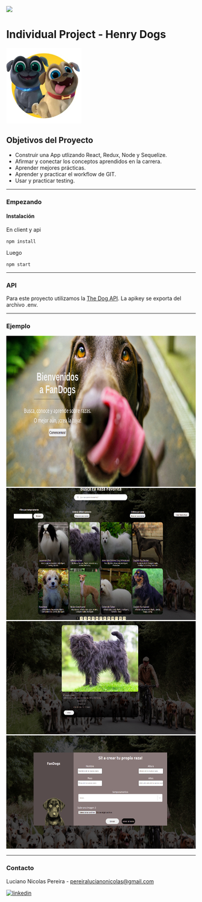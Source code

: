 <p align='left'>
    <img src='https://static.wixstatic.com/media/85087f_0d84cbeaeb824fca8f7ff18d7c9eaafd~mv2.png/v1/fill/w_160,h_30,al_c,q_85,usm_0.66_1.00_0.01/Logo_completo_Color_1PNG.webp' </img>
</p>

# Individual Project - Henry Dogs

<p align="left">
  <img height="200" src="./dog.png" />
</p>

## Objetivos del Proyecto

- Construir una App utlizando React, Redux, Node y Sequelize.
- Afirmar y conectar los conceptos aprendidos en la carrera.
- Aprender mejores prácticas.
- Aprender y practicar el workflow de GIT.
- Usar y practicar testing.

---

### Empezando

#### Instalación

En client y api

```shell
npm install
```

Luego

```shell
npm start
```
---
### API

Para este proyecto utilizamos la [The Dog API](https://thedogapi.com/). La apikey se exporta del archivo .env.

---

### Ejemplo 

<img src='./client/src/assets/static/landing.png' width='800' height='400' aling='center'>
<img src='./client/src/assets/static/homenew.png' width='750' height='350' aling='center'>
<img src='./client/src/assets/static/dog-detail.png' width='750' height='300' aling='center'>
<img src='./client/src/assets/static/form.png' width='750' height='300' aling='center'>

---

### Contacto

Luciano Nicolas Pereira - pereiralucianonicolas@gmail.com

<p aling='center'>
  <a href='https://www.linkedin.com/in/luciano-nicolas-pereira-dev'>
    <img src='https://cdn.jsdelivr.net/npm/simple-icons@3.0.1/icons/linkedin.svg' alt='linkedin' height='40' aling='center'>
  </a>
</p>